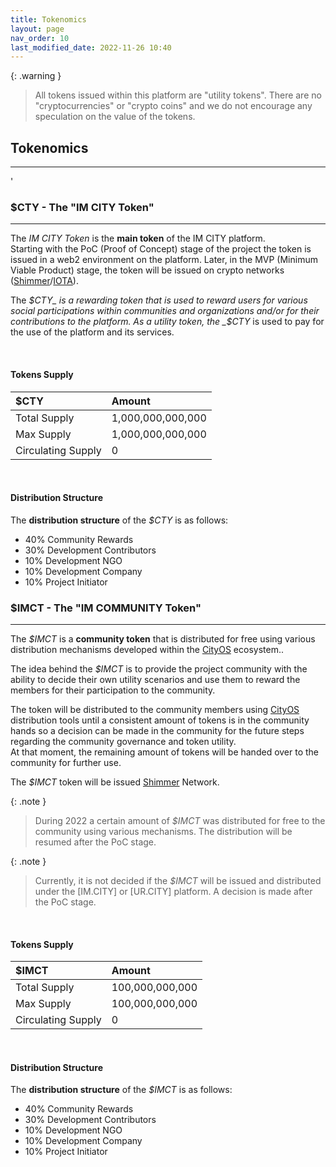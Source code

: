 ```yaml
---
title: Tokenomics
layout: page
nav_order: 10
last_modified_date: 2022-11-26 10:40
---
```


{: .warning }
>All tokens issued within this platform are "utility tokens".
>There are no "cryptocurrencies" or "crypto coins" and we do not encourage any speculation on the value of the tokens.

## Tokenomics

----------------

'
### $CTY - The "IM CITY Token"

----------------

The _IM CITY Token_ is the **main token** of the IM CITY platform.   
Starting with the PoC (Proof of Concept) stage of the project the token is issued in a web2 environment on the platform.
Later, in the MVP (Minimum Viable Product) stage, the token will be issued on crypto networks ([Shimmer]/[IOTA]).

The _$CTY_ is a rewarding token that is used to reward users for various social participations within communities and organizations and/or for their contributions to the platform.  
As a utility token, the _$CTY_ is used to pay for the use of the platform and its services.


&nbsp;
#### Tokens Supply


| $CTY               | Amount            |
|:-------------------|:------------------|
| Total Supply       | 1,000,000,000,000 |
| Max Supply         | 1,000,000,000,000 |
| Circulating Supply | 0                 |

&nbsp;   
#### Distribution Structure

The **distribution structure** of the _$CTY_ is as follows:
- 40% Community Rewards
- 30% Development Contributors
- 10% Development NGO
- 10% Development Company
- 10% Project Initiator
      

      
### $IMCT - The "IM COMMUNITY Token"

----------------

The _$IMCT_ is a **community token** that is distributed for free using various distribution mechanisms developed within the [CityOS] ecosystem..

The idea behind the _$IMCT_ is to provide the project community with the ability to decide their own utility scenarios and use them to reward the members for their participation to the community.

The token will be distributed to the community members using [CityOS] distribution tools until a consistent amount of tokens is in the community hands so a decision can be made in the community for the future steps regarding the community governance and token utility.   
At that moment, the remaining amount of tokens will be handed over to the community for further use.

The _$IMCT_ token will be issued [Shimmer] Network.



{: .note }
>During 2022 a certain amount of _$IMCT_ was distributed for free to the community using various mechanisms.
> The distribution will be resumed after the PoC stage.

{: .note }
>Currently, it is not decided if the _$IMCT_ will be issued and distributed under the [IM.CITY] or [UR.CITY] platform.
>A decision is made after the PoC stage.

&nbsp;   
#### Tokens Supply

| $IMCT              | Amount          |
|:-------------------|:----------------|
| Total Supply       | 100,000,000,000 |
| Max Supply         | 100,000,000,000 |
| Circulating Supply | 0               |


&nbsp;   
#### Distribution Structure

The **distribution structure** of the _$IMCT_ is as follows:
- 40% Community Rewards
- 30% Development Contributors
- 10% Development NGO
- 10% Development Company
- 10% Project Initiator



[CityOS]: https://CityOS.dev "CityOS"
[Shimmer]: https://shimmer.network/ "Shimmer Network"
[IOTA]: https://www.iota.org/ "IOTA Network"